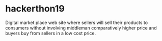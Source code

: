 # hackerthon19
Digital market place web site where sellers will sell their products to consumers without involving middleman comparatively higher price and buyers buy from sellers in a low cost price.
